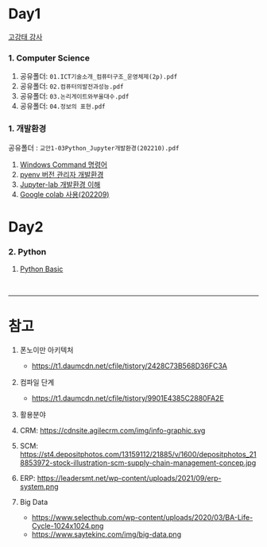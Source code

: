 # Day1

[고강태 강사](https://gist.github.com/qkboo/c3023b93f858f86809994e5656017e6c)

### 1. Computer Science

  1. 공유폴더: `01.ICT기술소개_컴퓨터구조_운영체제(2p).pdf`
  1. 공유폴더: `02.컴퓨터의발전과성능.pdf`
  2. 공유폴더: `03.논리게이트와부울대수.pdf`
  3. 공유폴더: `04.정보의 표현.pdf`


### 1. 개발환경

공유폴더 : `교안1-03Python_Jupyter개발환경(202210).pdf`

  1. [Windows Command 명령어](https://gist.github.com/qkboo/936f542a596c896534b642172bc0c583)
  1. [pyenv 버전 관리자 개발환경](https://gist.github.com/qkboo/f4017234490e1f3fb7326c3b5dfebf40)
  1. [Jupyter-lab 개발환경 이해](https://gist.github.com/qkboo/8f10b26dba2155e4eca5d50de37db0ec)
  1. [Google colab 사용(202209)](https://gist.github.com/qkboo/61ed5bb4bac2b24535a3fb5b220d33ff)


<!--
### jupyter lab 환경 시작:


```bash
qkboo@ ~$ conda create -n Lecture_Python python=3.10

qkboo@ ~$ conda env list
# conda environments:
#
base                  *  /Users/qkboo/.pyenv/versions/anaconda3-2022.05
Lecture_Python           /Users/qkboo/.pyenv/versions/anaconda3-2022.05/envs/Lecture_Python

 qkboo@ ~$ conda activate Lecture_Python


(Lecture_Python) qkboo@ ~$ conda install jupyterlab

(Lecture_Python) qkboo@ ~$ mkdir Jupyter-Python

(Lecture_Python) qkboo@ ~$ jupyter-lab --no-browser Jupyter-Python/
```
-->



# Day2

### 2. Python

  1. [Python Basic](notebooks/1-10Basic.ipynb)

<br>

---

# 참고
1. 폰노이만 아키텍처
    - https://t1.daumcdn.net/cfile/tistory/2428C73B568D36FC3A
2. 컴파일 단계
    - https://t1.daumcdn.net/cfile/tistory/9901E4385C2880FA2E
 
4. 활용분야
  1. CRM: https://cdnsite.agilecrm.com/img/info-graphic.svg
  2. SCM: https://st4.depositphotos.com/13159112/21885/v/1600/depositphotos_218853972-stock-illustration-scm-supply-chain-management-concep.jpg
  3. ERP: https://leadersmt.net/wp-content/uploads/2021/09/erp-system.png
  4. Big Data
      - https://www.selecthub.com/wp-content/uploads/2020/03/BA-Life-Cycle-1024x1024.png
      - https://www.saytekinc.com/img/big-data.png

